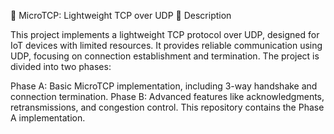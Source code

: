 📄 MicroTCP: Lightweight TCP over UDP
📝 Description

This project implements a lightweight TCP protocol over UDP, designed for IoT devices with limited resources. It provides reliable communication using UDP, focusing on connection establishment and termination. The project is divided into two phases:

Phase A: Basic MicroTCP implementation, including 3-way handshake and connection termination.
Phase B: Advanced features like acknowledgments, retransmissions, and congestion control.
This repository contains the Phase A implementation.
